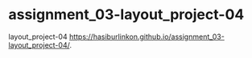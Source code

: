 # assignment_03-layout_project-04
layout_project-04
 https://hasiburlinkon.github.io/assignment_03-layout_project-04/.
